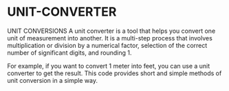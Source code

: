 # UNIT-CONVERTER
UNIT CONVERSIONS
A unit converter is a tool that helps you convert one unit of measurement into another. It is a multi-step process that involves multiplication or division by a numerical factor, selection of the correct number of significant digits, and rounding 1.

For example, if you want to convert 1 meter into feet, you can use a unit converter to get the result.
This code provides short and simple methods of unit conversion in a simple way.
